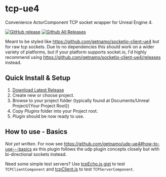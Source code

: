 # tcp-ue4
Convenience ActorComponent TCP socket wrapper for Unreal Engine 4.

[![GitHub release](https://img.shields.io/github/release/getnamo/tcp-ue4.svg)](https://github.com/getnamo/udp-ue4/releases)
[![Github All Releases](https://img.shields.io/github/downloads/getnamo/tcp-ue4/total.svg)](https://github.com/getnamo/udp-ue4/releases)

Meant to be styled like https://github.com/getnamo/socketio-client-ue4 but for raw tcp sockets. Due to no dependencies this should work on a wider variety of platforms, but if your platform supports socket.io, I'd highly recommend using https://github.com/getnamo/socketio-client-ue4/releases instead.

## Quick Install & Setup

 1. [Download Latest Release](https://github.com/getnamo/tcp-ue4/releases)
 2. Create new or choose project.
 3. Browse to your project folder (typically found at Documents/Unreal Project/{Your Project Root})
 4. Copy *Plugins* folder into your Project root.
 5. Plugin should be now ready to use.
 
## How to use - Basics
 
_Not yet written_. For now see https://github.com/getnamo/udp-ue4#how-to-use---basics as this plugin follows the udp plugin concepts closely but with bi-directional sockets instead.

Need some simple test servers? Use [tcpEcho.js gist](https://gist.github.com/getnamo/7350f00823f46d9463240160320d03a3) to test ```TCPClientComponent``` and [tcpClient.js](https://gist.github.com/getnamo/396577cb4988188e291774ac7e368368) to test ```TCPServerComponent```.
